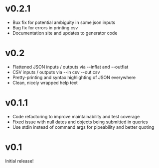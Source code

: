 # v0.2.1

* Bux fix for potential ambiguity in some json inputs
* Bug fix for errors in printing csv
* Documentation site and updates to generator code 

# v0.2

* Flattened JSON inputs / outputs via --inflat and --outflat
* CSV inputs / outputs via --in csv --out csv
* Pretty-printing and syntax highlighting of JSON everywhere
* Clean, nicely wrapped help text

# v0.1.1

* Code refactoring to improve maintainability and test coverage 
* Fixed issue with null dates and objects being submitted in queries
* Use stdin instead of command args for pipeability and better quoting

# v0.1

Initial release!